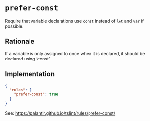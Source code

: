 # `prefer-const`

Require that variable declarations use `const` instead of `let` and `var` if possible.

## Rationale

If a variable is only assigned to once when it is declared,
it should be declared using ‘const’

## Implementation

```json
{
  "rules": {
    "prefer-const": true
  }
}
```

See: https://palantir.github.io/tslint/rules/prefer-const/

